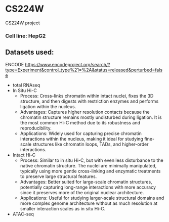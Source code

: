 # CS224W
CS224W project
### Cell line: HepG2
## Datasets used:
ENCODE https://www.encodeproject.org/search/?type=Experiment&control_type%21=%2A&status=released&perturbed=false
- total RNAseq
- In Situ Hi-C
  - Process: Cross-links chromatin within intact nuclei, fixes the 3D structure, and then digests with restriction enzymes and performs ligation within the nucleus.
  - Advantages: Captures higher resolution contacts because the chromatin structure remains mostly undisturbed during ligation. It is the most common Hi-C method due to its robustness and reproducibility.
  - Applications: Widely used for capturing precise chromatin interactions within the nucleus, making it ideal for studying fine-scale structures like chromatin loops, TADs, and higher-order interactions.
- Intact Hi-C
  - Process: Similar to in situ Hi-C, but with even less disturbance to the native chromatin structure. The nuclei are minimally manipulated, typically using more gentle cross-linking and enzymatic treatments to preserve large structural features.
  - Advantages: Better suited for large-scale chromatin structures, potentially capturing long-range interactions with more accuracy since it preserves more of the original nuclear architecture.
  - Applications: Useful for studying larger-scale structural domains and more complex genome architecture without as much resolution at smaller interaction scales as in situ Hi-C.
- ATAC-seq
